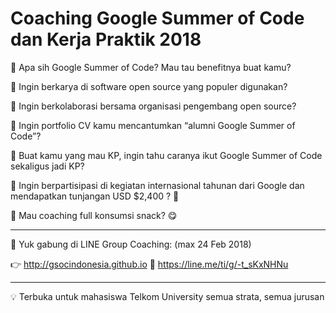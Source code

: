 # Coaching Google Summer of Code dan Kerja Praktik 2018

🤔 Apa sih Google Summer of Code? Mau tau benefitnya buat kamu?

🤔 Ingin berkarya di software open source yang populer digunakan?

🤔 Ingin berkolaborasi bersama organisasi pengembang open source?

🤔 Ingin portfolio CV kamu mencantumkan “alumni Google Summer of Code”?

🤔 Buat kamu yang mau KP, ingin tahu caranya ikut Google Summer of Code sekaligus jadi KP?

🤔 Ingin berpartisipasi di kegiatan internasional tahunan dari Google dan mendapatkan tunjangan USD $2,400 ? 🤑

🤔 Mau coaching full konsumsi snack? 😋

_______________________________

📢 Yuk gabung di LINE Group Coaching: (max 24 Feb 2018)

👉 http://gsocindonesia.github.io
💬 https://line.me/ti/g/-t_sKxNHNu

______________________________

💡 Terbuka untuk mahasiswa Telkom University semua strata, semua jurusan
